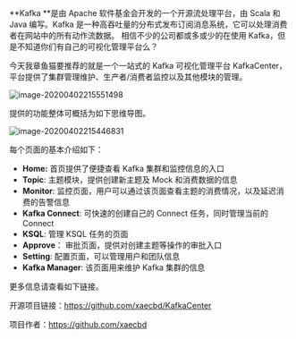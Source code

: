 **Kafka **是由 Apache 软件基金会开发的一个开源流处理平台，由 Scala 和 Java 编写。Kafka 是一种高吞吐量的分布式发布订阅消息系统，它可以处理消费者在网站中的所有动作流数据。 相信不少的公司都或多或少的在使用 Kafka，但是不知道你们有自己的可视化管理平台么？

今天我章鱼猫要推荐的就是一个一站式的 Kafka 可视化管理平台 KafkaCenter，平台提供了集群管理维护、生产者/消费者监控以及其他模块的管理。 

![image-20200402215551498](https://7465-test-3c9b5e-1-1301419220.tcb.qcloud.la/mac_github_images/compress_image-20200402215551498.png)

提供的功能整体可概括为如下思维导图。

![image-20200402215446831](https://7465-test-3c9b5e-1-1301419220.tcb.qcloud.la/mac_github_images/compress_image-20200402215446831.png)

每个页面的基本介绍如下：

 - **Home:** 首页提供了便捷查看 Kafka 集群和监控信息的入口
 - **Topic**: 主题模块，提供创建新主题及 Mock 和消费数据的信息
 - **Monitor**: 监控页面，用户可以通过该页面查看主题的消费情况，以及延迟消费的告警信息
 - **Kafka Connect**: 可快速的创建自己的 Connect 任务，同时管理当前的 Connect
 - **KSQL**: 管理 KSQL 任务的页面
 - **Approve**： 审批页面，提供对创建主题等操作的审批入口
 - **Setting**: 配置页面，可以管理用户和团队信息
 - **Kafka Manager**: 该页面用来维护 Kafka 集群的信息

更多信息请查看如下链接。

开源项目链接：https://github.com/xaecbd/KafkaCenter

项目作者：https://github.com/xaecbd



































